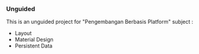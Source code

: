 ### Unguided

This is an unguided project for "Pengembangan Berbasis Platform" subject :
- Layout 
- Material Design
- Persistent Data
